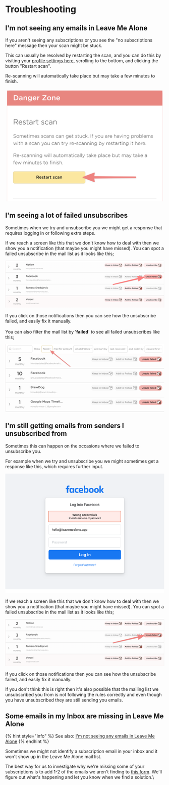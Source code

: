 # Troubleshooting

## I'm not seeing any emails in Leave Me Alone

If you aren't seeing any subscriptions or you see the "no subscriptions here" message then your scan might be stuck.

This can usually be resolved by restarting the scan, and you can do this by visiting your [profile settings here](https://leavemealone.app/app/profile), scrolling to the bottom, and clicking the button "Restart scan".

Re-scanning will automatically take place but may take a few minutes to finish.

![Click restart scan to trigger a new scan of your mail](<../.gitbook/assets/restart scan.png>)

## I'm seeing a lot of failed unsubscribes

Sometimes when we try and unsubscribe you we might get a response that requires logging in or following extra steps.

If we reach a screen like this that we don't know how to deal with then we show you a notification (that maybe you might have missed). You can spot a failed unsubscribe in the mail list as it looks like this;

![Click the 'Unsub failed' button to see more details](<../.gitbook/assets/image (41).png>)

If you click on those notifications then you can see how the unsubscribe failed, and easily fix it manually.\
\
You can also filter the mail list by '**failed**' to see all failed unsubscribes like this;

![Use the "failed" filter to see all failed unsubscribes](../.gitbook/assets/filter-failed-unsubs.png)

## I'm still getting emails from senders I unsubscribed from

Sometimes this can happen on the occasions where we failed to unsubscribe you.

For example when we try and unsubscribe you we might sometimes get a response like this, which requires further input.

![Unsubscribe form that requires additional manual input](../.gitbook/assets/manual-unsub-steps2.png)

If we reach a screen like this that we don't know how to deal with then we show you a notification (that maybe you might have missed). You can spot a failed unsubscribe in the mail list as it looks like this;

![Click the 'Unsub failed' button to see more details](../.gitbook/assets/failed-unsub.png)

If you click on those notifications then you can see how the unsubscribe failed, and easily fix it manually.

If you don't think this is right then it's also possible that the mailing list we unsubscribed you from is not following the rules correctly and even though you have unsubscribed they are still sending you emails.

## Some emails in my Inbox are missing in Leave Me Alone

{% hint style="info" %}
See also: [I'm not seeing any emails in Leave Me Alone](troubleshooting.md#im-not-seeing-any-emails-in-leave-me-alone)
{% endhint %}

Sometimes we might not identify a subscription email in your inbox and it won't show up in the Leave Me Alone mail list.

The best way for us to investigate why we're missing some of your subscriptions is to add 1-2 of the emails we aren't finding to [this form](https://airtable.com/shr6CwAxYzpcSURM4). We'll figure out what's happening and let you know when we find a solution.\
